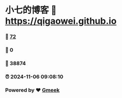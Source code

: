 # 小七的博客 :link: https://qigaowei.github.io 
### :page_facing_up: [72](https://qigaowei.github.io/tag.html) 
### :speech_balloon: 0 
### :hibiscus: 38874 
### :alarm_clock: 2024-11-06 09:08:10 
### Powered by :heart: [Gmeek](https://github.com/Meekdai/Gmeek)
